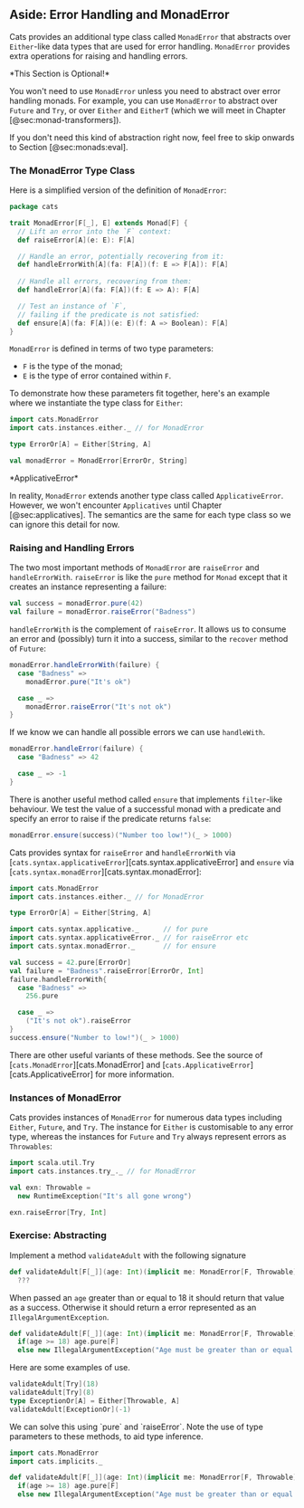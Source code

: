 ## Aside: Error Handling and MonadError

Cats provides an additional type class called `MonadError`
that abstracts over `Either`-like data types
that are used for error handling.
`MonadError` provides extra operations
for raising and handling errors.

<div class="callout callout-info">
*This Section is Optional!*

You won't need to use `MonadError`
unless you need to abstract over error handling monads.
For example, you can use `MonadError`
to abstract over `Future` and `Try`,
or over `Either` and `EitherT`
(which we will meet in Chapter [@sec:monad-transformers]).

If you don't need this kind of abstraction right now,
feel free to skip onwards to Section [@sec:monads:eval].
</div>

### The MonadError Type Class

Here is a simplified version
of the definition of `MonadError`:

```scala
package cats

trait MonadError[F[_], E] extends Monad[F] {
  // Lift an error into the `F` context:
  def raiseError[A](e: E): F[A]

  // Handle an error, potentially recovering from it:
  def handleErrorWith[A](fa: F[A])(f: E => F[A]): F[A]
  
  // Handle all errors, recovering from them:
  def handleError[A](fa: F[A])(f: E => A): F[A]

  // Test an instance of `F`,
  // failing if the predicate is not satisfied:
  def ensure[A](fa: F[A])(e: E)(f: A => Boolean): F[A]
}
```

`MonadError` is defined in terms of two type parameters:

- `F` is the type of the monad;
- `E` is the type of error contained within `F`.

To demonstrate how these parameters fit together,
here's an example where we
instantiate the type class for `Either`:

```scala mdoc:silent
import cats.MonadError
import cats.instances.either._ // for MonadError

type ErrorOr[A] = Either[String, A]

val monadError = MonadError[ErrorOr, String]
```

<div class="callout callout-warning">
*ApplicativeError*

In reality, `MonadError` extends another type class
called `ApplicativeError`.
However, we won't encounter `Applicatives`
until Chapter [@sec:applicatives].
The semantics are the same for each type class
so we can ignore this detail for now.
</div>

### Raising and Handling Errors

The two most important methods of `MonadError`
are `raiseError` and `handleErrorWith`.
`raiseError` is like the `pure` method for `Monad`
except that it creates an instance representing a failure:

```scala mdoc
val success = monadError.pure(42)
val failure = monadError.raiseError("Badness")
```

`handleErrorWith` is the complement of `raiseError`.
It allows us to consume an error and (possibly)
turn it into a success,
similar to the `recover` method of `Future`:

```scala mdoc
monadError.handleErrorWith(failure) {
  case "Badness" =>
    monadError.pure("It's ok")

  case _ =>
    monadError.raiseError("It's not ok")
}
```

If we know we can handle all possible errors 
we can use `handleWith`.

```scala mdoc
monadError.handleError(failure) {
  case "Badness" => 42

  case _ => -1
}
```

There is another useful method called `ensure`
that implements `filter`-like behaviour.
We test the value of a successful monad with a predicate
and specify an error to raise if the predicate returns `false`:

```scala mdoc
monadError.ensure(success)("Number too low!")(_ > 1000)
```

Cats provides syntax for `raiseError` and `handleErrorWith`
via [`cats.syntax.applicativeError`][cats.syntax.applicativeError]
and `ensure` via [`cats.syntax.monadError`][cats.syntax.monadError]:

```scala mdoc:invisible:reset
import cats.MonadError
import cats.instances.either._ // for MonadError

type ErrorOr[A] = Either[String, A]
```
```scala mdoc:silent
import cats.syntax.applicative._      // for pure
import cats.syntax.applicativeError._ // for raiseError etc
import cats.syntax.monadError._       // for ensure
```

```scala mdoc
val success = 42.pure[ErrorOr]
val failure = "Badness".raiseError[ErrorOr, Int]
failure.handleErrorWith{
  case "Badness" =>
    256.pure

  case _ =>
    ("It's not ok").raiseError
}
success.ensure("Number to low!")(_ > 1000)
```

There are other useful variants of these methods.
See the source of [`cats.MonadError`][cats.MonadError]
and [`cats.ApplicativeError`][cats.ApplicativeError]
for more information.

### Instances of MonadError

Cats provides instances of `MonadError`
for numerous data types including
`Either`, `Future`, and `Try`.
The instance for `Either` is customisable to any error type,
whereas the instances for `Future` and `Try`
always represent errors as `Throwables`:

```scala mdoc:silent
import scala.util.Try
import cats.instances.try_._ // for MonadError

val exn: Throwable =
  new RuntimeException("It's all gone wrong")
```

```scala mdoc
exn.raiseError[Try, Int]
```

### Exercise: Abstracting

Implement a method `validateAdult` with the following signature

```scala
def validateAdult[F[_]](age: Int)(implicit me: MonadError[F, Throwable]): F[Int] =
  ???
```

When passed an `age` greater than or equal to 18 it should return that value as a success. Otherwise it should return a error represented as an `IllegalArgumentException`.

```scala mdoc:invisible
def validateAdult[F[_]](age: Int)(implicit me: MonadError[F, Throwable]): F[Int] =
  if(age >= 18) age.pure[F]
  else new IllegalArgumentException("Age must be greater than or equal to 18").raiseError[F, Int]
```

Here are some examples of use.

```scala mdoc
validateAdult[Try](18)
validateAdult[Try](8)
type ExceptionOr[A] = Either[Throwable, A]
validateAdult[ExceptionOr](-1)
```

<div class="solution">
We can solve this using `pure` and `raiseError`. Note the use of type parameters to these methods, to aid type inference.

```scala mdoc:invisible:reset-object
import cats.MonadError
import cats.implicits._
```
```scala mdoc:silent
def validateAdult[F[_]](age: Int)(implicit me: MonadError[F, Throwable]): F[Int] =
  if(age >= 18) age.pure[F]
  else new IllegalArgumentException("Age must be greater than or equal to 18").raiseError[F, Int]
```
</div>
